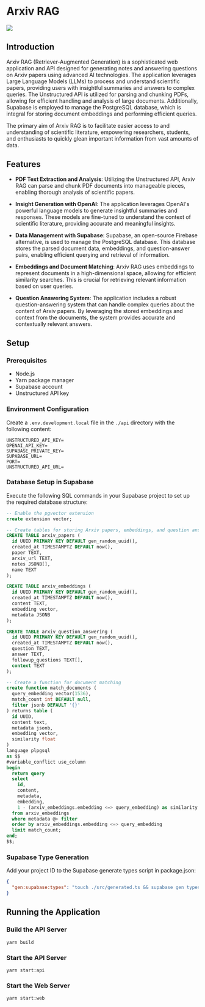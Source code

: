 # Arxiv RAG

![](https://github.com/Nariman-Mamutov-ew/AI-pdf-analyser/raw/main/preview.gif)

## Introduction

Arxiv RAG (Retriever-Augmented Generation) is a sophisticated web application and API designed for generating notes and answering questions on Arxiv papers using advanced AI technologies. The application leverages Large Language Models (LLMs) to process and understand scientific papers, providing users with insightful summaries and answers to complex queries. The Unstructured API is utilized for parsing and chunking PDFs, allowing for efficient handling and analysis of large documents. Additionally, Supabase is employed to manage the PostgreSQL database, which is integral for storing document embeddings and performing efficient queries.

The primary aim of Arxiv RAG is to facilitate easier access to and understanding of scientific literature, empowering researchers, students, and enthusiasts to quickly glean important information from vast amounts of data.

## Features

- **PDF Text Extraction and Analysis**: Utilizing the Unstructured API, Arxiv RAG can parse and chunk PDF documents into manageable pieces, enabling thorough analysis of scientific papers.
  
- **Insight Generation with OpenAI**: The application leverages OpenAI's powerful language models to generate insightful summaries and responses. These models are fine-tuned to understand the context of scientific literature, providing accurate and meaningful insights.

- **Data Management with Supabase**: Supabase, an open-source Firebase alternative, is used to manage the PostgreSQL database. This database stores the parsed document data, embeddings, and question-answer pairs, enabling efficient querying and retrieval of information.

- **Embeddings and Document Matching**: Arxiv RAG uses embeddings to represent documents in a high-dimensional space, allowing for efficient similarity searches. This is crucial for retrieving relevant information based on user queries.

- **Question Answering System**: The application includes a robust question-answering system that can handle complex queries about the content of Arxiv papers. By leveraging the stored embeddings and context from the documents, the system provides accurate and contextually relevant answers.

## Setup

### Prerequisites

- Node.js
- Yarn package manager
- Supabase account
- Unstructured API key

### Environment Configuration

Create a `.env.development.local` file in the `./api` directory with the following content:

```
UNSTRUCTURED_API_KEY=
OPENAI_API_KEY=
SUPABASE_PRIVATE_KEY=
SUPABASE_URL=
PORT=
UNSTRUCTURED_API_URL=
```

### Database Setup in Supabase

Execute the following SQL commands in your Supabase project to set up the required database structure:

```sql
-- Enable the pgvector extension
create extension vector;

-- Create tables for storing Arxiv papers, embeddings, and question answering data
CREATE TABLE arxiv_papers (
  id UUID PRIMARY KEY DEFAULT gen_random_uuid(),
  created_at TIMESTAMPTZ DEFAULT now(),
  paper TEXT,
  arxiv_url TEXT,
  notes JSONB[],
  name TEXT
);

CREATE TABLE arxiv_embeddings (
  id UUID PRIMARY KEY DEFAULT gen_random_uuid(),
  created_at TIMESTAMPTZ DEFAULT now(),
  content TEXT,
  embedding vector,
  metadata JSONB
);

CREATE TABLE arxiv_question_answering (
  id UUID PRIMARY KEY DEFAULT gen_random_uuid(),
  created_at TIMESTAMPTZ DEFAULT now(),
  question TEXT,
  answer TEXT,
  followup_questions TEXT[],
  context TEXT
);

-- Create a function for document matching
create function match_documents (
  query_embedding vector(1536),
  match_count int DEFAULT null,
  filter jsonb DEFAULT '{}'
) returns table (
  id UUID,
  content text,
  metadata jsonb,
  embedding vector,
  similarity float
)
language plpgsql
as $$
#variable_conflict use_column
begin
  return query
  select
    id,
    content,
    metadata,
    embedding,
    1 - (arxiv_embeddings.embedding <=> query_embedding) as similarity
  from arxiv_embeddings
  where metadata @> filter
  order by arxiv_embeddings.embedding <=> query_embedding
  limit match_count;
end;
$$;
```

### Supabase Type Generation

Add your project ID to the Supabase generate types script in package.json:

```json
{
  "gen:supabase:types": "touch ./src/generated.ts && supabase gen types typescript --schema public > ./src/generated.ts --project-id <YOUR_PROJECT_ID>"
}
```

## Running the Application

### Build the API Server

```shell
yarn build
```

### Start the API Server

```shell
yarn start:api
```

### Start the Web Server

```shell
yarn start:web
```
